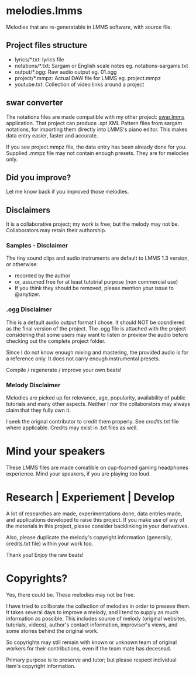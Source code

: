 # melodies.lmms
Melodies that are re-generatable in LMMS software, with source file.

## Project files structure
* lyrics/*.txt: lyrics file
* notations/*.txt: Sargam or English scale notes eg. notations-sargams.txt
* output/*.ogg: Raw audio output eg. 01.ogg
* project/*.mmpz: Actual DAW file for LMMS eg. project.mmpz
* youtube.txt: Collection of video links around a project

## swar converter
The notations files are made compatible with my other project: [swar.lmms](https://github.com/anytizer/swar.lmms/) application.
That project can produce .xpt XML Pattern files from sargam notations, for importing them directly into LMMS's piano editor.
This makes data entry easier, faster and accurate.

If you see project.mmpz file, the data entry has been already done for you.
Supplied .mmpz file may not contain enough presets. They are for melodies only.

## Did you improve?
Let me know back if you improved those melodies.

## Disclaimers
It is a collaborative project; my work is free; but the melody may not be.
Collaborators may retain their authorship.

### Samples - Disclaimer
The tiny sound clips and audio instruments are default to LMMS 1.3 version, or otherwise:
* recorded by the author
* or, assumed free for at least tutotrial purpose (non commercial use)
* If you think they should be removed, please mention your issue to @anytizer.

### .ogg Disclaimer
This is a default audio output format I chose. It should NOT be cosndiered as the final version of the project.
The .ogg file is attached with the project considering that some users may want to listen or preview the audio before checking out the complete project folder.

Since I do not know enough mixing and mastering, the provided audio is for a reference only.
It does not carry enough instrumental presets.

Compile / regenerate / improve your own beats!

### Melody Disclaimer
Melodies are picked up for relevance, age, popularity, availability of public tutorials and many other aspects.
Neither I nor the collaborators may always claim that they fully own it.

I seek the orignal contributor to credit them properly. See *credits.txt* file where applicable.
Credits may exist in .txt files as well.

# Mind your speakers
These LMMS files are made comatible on cup-foamed gaming headphones experience.
Mind your speakers, if you are playing too loud.

# Research | Experiement | Develop
A lot of researches are made, experimentations done, data entries made, and applications developed to raise this project.
If you make use of any of the materials in this project, please consider backlinking in your derivatives.

Also, please duplicate the melody's copyright information (generally, credits.txt file) within your work too.

Thank you! Enjoy the raw beats!

# Copyrights?

Yes, there could be. These melodies may not be free.

I have tried to collborate the collection of melodies in order to preseve them.
It takes several days to improve a melody, and I tend to supply as much information as possible.
This includes source of melody (original websites, tutorials, videos), author's contact information, improviser's views, and some stories behind the original work.

So copyrights may still remain with known or unknown team of original workers for their contributions, even if the team mate has decesead.

Primary purpose is to preserve and tutor; but please respect individual item's copyright information.
